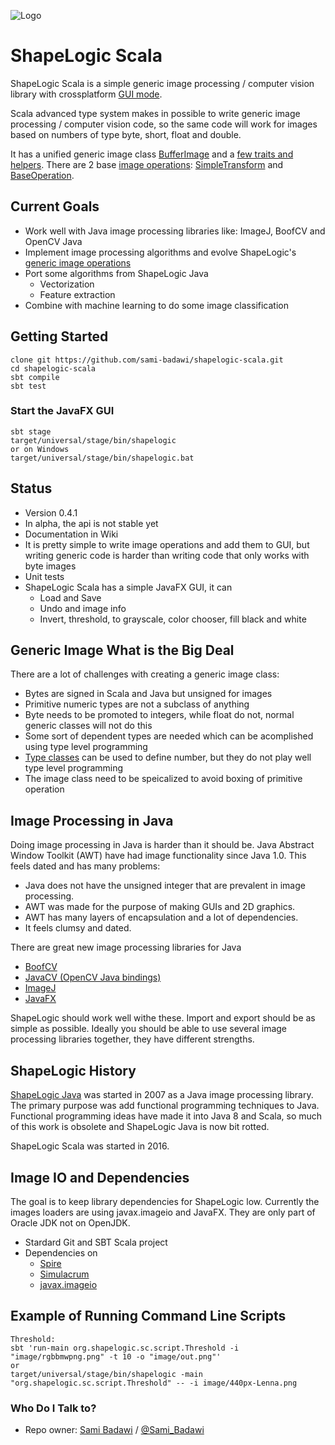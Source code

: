 ![Logo](https://github.com/sami-badawi/shapelogic/blob/master/docs/image/shapelogicsmallgradient.png)

# ShapeLogic Scala #

ShapeLogic Scala is a simple generic image processing / computer vision library with crossplatform [GUI mode](https://github.com/sami-badawi/shapelogic-scala/wiki/GUI-for-ShapeLogic).

Scala advanced type system makes in possible to write generic image processing / computer vision code, so the same code will work for images based on numbers of type byte, short, float and double.

It has a unified generic image class [BufferImage](https://github.com/sami-badawi/shapelogic-scala/blob/master/src/main/scala/org/shapelogic/sc/image/BufferImage.scala) and a [few traits and helpers](https://github.com/sami-badawi/shapelogic-scala/wiki/Image-Classes-and-Traits). There are 2 base [image operations](https://github.com/sami-badawi/shapelogic-scala/wiki/Image-Operations): [SimpleTransform](https://github.com/sami-badawi/shapelogic/blob/master/src/main/scala/org/shapelogic/sc/operation/SimpleTransform.scala) and [BaseOperation](https://github.com/sami-badawi/shapelogic/blob/master/src/main/scala/org/shapelogic/sc/operation/BaseOperation.scala).


## Current Goals

* Work well with Java image processing libraries like: ImageJ, BoofCV and OpenCV Java
* Implement image processing algorithms and evolve ShapeLogic's [generic image operations](https://github.com/sami-badawi/shapelogic-scala/wiki/Image-Operations)
* Port some algorithms from ShapeLogic Java
  * Vectorization 
  * Feature extraction
* Combine with machine learning to do some image classification


## Getting Started ##

```
clone git https://github.com/sami-badawi/shapelogic-scala.git
cd shapelogic-scala
sbt compile
sbt test
```

### Start the JavaFX GUI

```
sbt stage
target/universal/stage/bin/shapelogic
or on Windows
target/universal/stage/bin/shapelogic.bat
```

## Status ##

* Version 0.4.1
* In alpha, the api is not stable yet
* Documentation in Wiki
* It is pretty simple to write image operations and add them to GUI, but writing generic code is harder than writing code that only works with byte images
* Unit tests
* ShapeLogic Scala has a simple JavaFX GUI, it can
  * Load and Save
  * Undo and image info
  * Invert, threshold, to grayscale, color chooser, fill black and white

## Generic Image What is the Big Deal ##

There are a lot of challenges with creating a generic image class:
* Bytes are signed in Scala and Java but unsigned for images
* Primitive numeric types are not a subclass of anything
* Byte needs to be promoted to integers, while float do not, normal generic classes will not do this
* Some sort of dependent types are needed which can be acomplished using type level programming
* [Type classes](http://danielwestheide.com/blog/2013/02/06/the-neophytes-guide-to-scala-part-12-type-classes.html) can be used to define number, but they do not play well type level programming
* The image class need to be speicalized to avoid boxing of primitive operation


## Image Processing in Java ##

Doing image processing in Java is harder than it should be.
Java Abstract Window Toolkit (AWT) have had image functionality since Java 1.0.
This feels dated and has many problems:
* Java does not have the unsigned integer that are prevalent in image processing.
* AWT was made for the purpose of making GUIs and 2D graphics.
* AWT has many layers of encapsulation and a lot of dependencies.
* It feels clumsy and dated.

There are great new image processing libraries for Java
* [BoofCV](http://boofcv.org)
* [JavaCV (OpenCV Java bindings)](https://github.com/bytedeco/javacv)
* [ImageJ](https://imagej.nih.gov/ij/features.html)
* [JavaFX](http://docs.oracle.com/javafx/2/get_started/jfxpub-get_started.htm)

ShapeLogic should work well withe these.  Import and export should be as simple as possible. Ideally you should be able to use several image processing libraries together, they have different strengths.

## ShapeLogic History ##

[ShapeLogic Java](http://shapelogic.org) was started in 2007 as a Java image processing library.
The primary purpose was add functional programming techniques to Java.
Functional programming ideas have made it into Java 8 and Scala, so much of this work is obsolete and ShapeLogic Java is now bit rotted.

ShapeLogic Scala was started in 2016. 

## Image IO and Dependencies ##

The goal is to keep library dependencies for ShapeLogic low.
Currently the images loaders are using javax.imageio and JavaFX. They are only part of Oracle JDK not on OpenJDK.

* Stardard Git and SBT Scala project
* Dependencies on 
  * [Spire](https://github.com/non/spire) 
  * [Simulacrum](https://github.com/mpilquist/simulacrum) 
  * [javax.imageio](http://docs.oracle.com/javase/8/docs/api/javax/imageio/ImageIO.html)

## Example of Running Command Line Scripts

```
Threshold:
sbt 'run-main org.shapelogic.sc.script.Threshold -i "image/rgbbmwpng.png" -t 10 -o "image/out.png"'
or
target/universal/stage/bin/shapelogic -main "org.shapelogic.sc.script.Threshold" -- -i image/440px-Lenna.png

```

### Who Do I Talk to? ###

* Repo owner: [Sami Badawi](http://blog.samibadawi.com/) / [@Sami_Badawi](https://twitter.com/Sami_Badawi)
